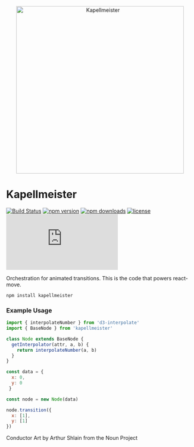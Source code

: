 <div style="text-align:center;">
  <img src="https://user-images.githubusercontent.com/4615775/51508153-4ffe6600-1db1-11e9-997a-b2d496effdbf.png" alt="Kapellmeister" style="width:450px;"/>
</div>

# Kapellmeister

[![Build Status](https://travis-ci.org/sghall/kapellmeister.svg?branch=master)](https://travis-ci.org/sghall/kapellmeister)
[![npm version](https://img.shields.io/npm/v/kapellmeister.svg)](https://www.npmjs.com/package/kapellmeister)
[![npm downloads](https://img.shields.io/npm/dm/kapellmeister.svg)](https://www.npmjs.com/package/kapellmeister)
[![license](https://img.shields.io/github/license/mashape/apistatus.svg?maxAge=2592000)](https://github.com/sghall/kapellmeister/blob/master/LICENSE)
![gzip size](http://img.badgesize.io/https://npmcdn.com/kapellmeister/dist/kapellmeister.min.js?compression=gzip)

Orchestration for animated transitions.  This is the code that powers react-move.

```
npm install kapellmeister
```

### Example Usage
```js
import { interpolateNumber } from 'd3-interpolate'
import { BaseNode } from 'kapellmeister'

class Node extends BaseNode {
  getInterpolator(attr, a, b) {
    return interpolateNumber(a, b)
  }
}

const data = {
  x: 0,
  y: 0
 }

const node = new Node(data)

node.transition({
  x: [1],
  y: [1]
})
```










Conductor Art by Arthur Shlain from the Noun Project
